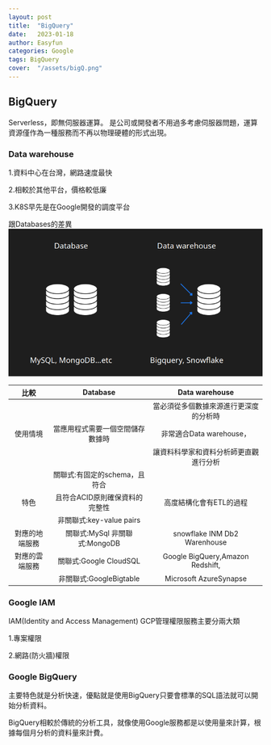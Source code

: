 ```yaml
---
layout: post
title:  "BigQuery"
date:   2023-01-18
author: Easyfun
categories: Google
tags: BigQuery
cover:  "/assets/bigQ.png"
---
```


## BigQuery

Serverless，即無伺服器運算。
是公司或開發者不用過多考慮伺服器問題，運算資源僅作為一種服務而不再以物理硬體的形式出現。

### Data warehouse

1.資料中心在台灣，網路速度最快

2.相較於其他平台，價格較低廉

3.K8S早先是在Google開發的調度平台

跟Databases的差異
![Alt text](/assets/data.png)

  |    **比較**    |           **Database**           |          **Data warehouse**            |
  | :------------: | :------------------------------: | :------------------------------------: |
  |                |                                  | 當必須從多個數據來源進行更深度的分析時 |
  |    使用情境    | 當應用程式需要一個空間儲存數據時 |         非常適合Data warehouse，       |
  |                |                                  | 讓資料科學家和資料分析師更直觀進行分析 | 
  |                |   關聯式:有固定的schema，且符合  |                                        |
  |      特色      |  且符合ACID原則確保資料的完整性  |        高度結構化會有ETL的過程         |
  |                |     非關聯式:key-value pairs     |                                        |
  | 對應的地端服務 | 關聯式:MySql 非關聯式:MongoDB    |      snowflake INM Db2 Warenhouse      |
  | 對應的雲端服務 |     關聯式:Google CloudSQL       |    Google BigQuery,Amazon Redshift,    |
  |                |     非關聯式:GoogleBigtable      |         Microsoft AzureSynapse         |


### Google IAM

IAM(Identity and Access Management)
GCP管理權限服務主要分兩大類

1.專案權限

2.網路(防火牆)權限

### Google BigQuery

主要特色就是分析快速，優點就是使用BigQuery只要會標準的SQL語法就可以開始分析資料。

BigQuery相較於傳統的分析工具，就像使用Google服務都是以使用量來計算，根據每個月分析的資料量來計費。



[jekyll]:      http://jekyllrb.com
[jekyll-gh]:   https://github.com/jekyll/jekyll
[jekyll-help]: https://github.com/jekyll/jekyll-help
[highlight]:   https://highlightjs.org/
[lightbox]:    http://lokeshdhakar.com/projects/lightbox2/
[jekyll-archive]: https://github.com/jekyll/jekyll-archives
[liquid]: https://github.com/Shopify/liquid/wiki/Liquid-for-Designers
